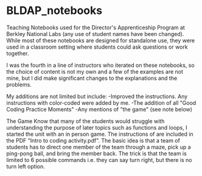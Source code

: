 # BLDAP_notebooks
Teaching Notebooks used for the Director's Apprenticeship Program at Berkley National Labs (any use of student names have been changed).
While most of these notebooks are designed for standalone use, they were used in a classroom setting where students could ask questions or work together.

I was the fourth in a line of instructors who iterated on these notebooks, so the choice of content is not my own and a few of the examples are not mine, but I did make significant changes to the explanations and the problems.

My additions are not limited but include: 
-Improved the instructions. Any instructions with color-coded were added by me. 
-The addition of all "Good Coding Practice Moments"
-Any mentions of "the game" (see note below)

The Game
Know that many of the students would struggle with understanding the purpose of later topics such as functions and loops, I started the unit with an in person game. The instructions of are included in the PDF "Intro to coding activity.pdf". The basic idea is that a team of students has to direct one member of the team through a maze, pick up a ping-pong ball, and bring the member back. The trick is that the team is limited to 6 possible commands i.e. they can say turn right, but there is no turn left option.



